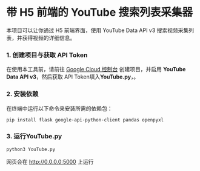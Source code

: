 # 带 H5 前端的 YouTube 搜索列表采集器

本项目可以让你通过 H5 前端界面，使用 YouTube Data API v3 搜索视频采集列表，并获得视频的详细信息。

### 1. 创建项目与获取 API Token
在使用本工具前，请前往 [Google Cloud 控制台](https://console.cloud.google.com/apis/dashboard?hl=zh-cn) 创建项目，并启用 **YouTube Data API v3**，然后获取 API Token填入**YouTube.py**，。

### 2. 安装依赖
在终端中运行以下命令来安装所需的依赖包：

```bash
pip install flask google-api-python-client pandas openpyxl
```
### 3. 运行YouTube.py

```bash
python3 YouTube.py
```

网页会在 http://0.0.0.0:5000 上运行
